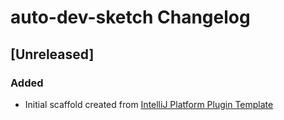 <!-- Keep a Changelog guide -> https://keepachangelog.com -->

# auto-dev-sketch Changelog

## [Unreleased]
### Added
- Initial scaffold created from [IntelliJ Platform Plugin Template](https://github.com/JetBrains/intellij-platform-plugin-template)
